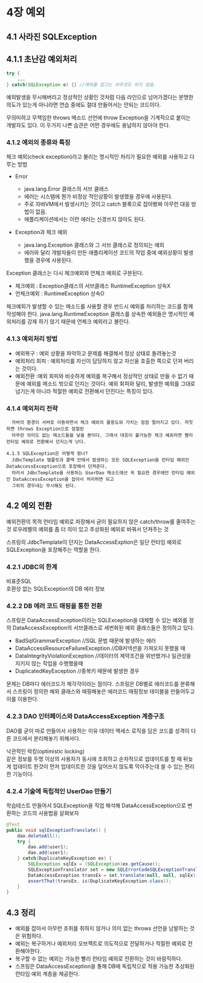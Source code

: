 # 4장 예외
## 4.1 사라진 SQLException
## 4.1.1 초난감 예외처리

```java
try {
    ...
} catch(SQLException e) {} //예외를 잡고는 아무것도 하지 않음.
```

예외발생을 무시해버리고 정상적인 상황인 것처럼 다음 라인으로 넘어가겠다는 분명한 의도가 있는게 아니라면
연습 중에도 절대 만들어서는 안되는 코드이다.

무의미하고 무책임한 throws  메소드 선언에 throw Exception을 기계적으로 붙이는 개발자도 있다.
이 두가지 나쁜 습관은 어떤 경우에도 용납하지 않아야 한다.

### 4.1.2 예외의 종류와 특징
체크 예외(check exception)라고 불리는 명시적인 처리가 필요한 예외를 사용하고 다루는 방법

- Error  
    * java.lang.Error 클래스의 서브 클래스
    * 에러는 시스템에 뭔가 비정상 적인상황이 발생했을 경우에 사용된다. 
    * 주로 자바VM에서 발생시키는 것이고 catch 블록으로 잡아봤짜 아무런 대응 방법이 없음. 
    * 애플리케이션에서는 이런 에러는 신경쓰지 않아도 된다.

- Exception과 체크 예외
    * java.lang.Exception 클래스와 그 서브 클래스로 정의되는 예외 
    * 에러와 달리 개발자들이 만든 애플리케이션 코드의 작업 중에 예외상황이 발생했을 경우에 사용된다.

Exception 클래스는 다시 체크예외와 언체크 예외로 구분된다.
        
- 체크예외 : Exception클래스의 서브클래스 RuntimeException 상속X
- 언체크예외 : RuntimeException 상속O

체크예외가 발생할 수 있는 메소드를 사용할 경우 반드시 예외를 처리하는 코드를 함께 작성해야 한다.
java.lang.RuntimeException 클래스를 상속한 예외들은 명시적인 예외처리를 강제 하기 않기 때문에 언체크 예외라고 불린다.

### 4.1.3 예외처리 방법
- 예외복구 : 예외 상황을 파악하고 문제를 해결해서 정상 상태로 돌려놓는것
- 예외처리 회피 : 예외처리를 자신이 담당하지 않고 자신을 호출한 쪽으로 던져 버리는 것이다.
- 예외전환 :예외 회피와 비슷하게 예외를 복구해서 정상적인 상태로 만들 수 없기 때문에 예외를 메소드 밖으로 던지는 것이다.
예외 회피와 달리, 발생한 예외를 그대로 넘기는게 아니라 적절한 예외로 전환해서 던진다는 특징이 있다.

### 4.1.4 예외처리 전략
      자바의 환경이 서버로 이동하면서 체크 예외의 활용도와 가치는 점점 떨어지고 있다. 자칫하면 throws Exception으로 점철된
      아무런 의미도 없는 메소드들을 낳을 뿐이다. 그래서 대응이 불가능한 체크 예외라면 빨리 런타임 예외로 전환해서 던지는게 낫다.

    4.1.5 SQLException은 어떻게 됬나?
      JdbcTemplate 템플릿과 콜백 안에서 발생하는 모든 SQLException을 런타임 예외인 DataAccessException으로 포장해서 던져준다.
      따라서 JdbcTemplate을 사용하는 UserDao 메소드에선 꼭 필요한 경우에만 런타임 예외인 DataAccessException을 잡아서 처리하면 되고
      그외의 경우네는 무시해도 된다.

## 4.2 예외 전환
예외전환의 목적
런타임 예외로 파장해서 굳이 필요하지 않은 catch/throw를 줄여주는 것
로우레벨의 예외를 좀 더 의미 있고 추상화된 예외로 바꿔서 던져주는 것

스프링의 JdbcTemplate이 던지는 DataAccessExption은 일단 런타임 예외로 SQLException을 포장해주는 역할을 한다.

### 4.2.1 JDBC의 한계
비표준SQL  
호환성 없는 SQLException의 DB 에러 정보

### 4.2.2 DB 에러 코드 매핑을 통한 전환
스프링은 DataAccessException이라는 SQLException을 대체할 수 있는 예외를 정의
DataAccessException의 서브클래스로 세번화된 예외 클래스들은 정의하고 있다.

- BadSqlGrammarException  //SQL 문법 때문에 발생하는 에러
- DataAccessResourceFailureException //DB커넥션을 가져오지 못했을 때
- DataIntegrityViolationException //데이터의 제약조건을 위반했거나 일관성을 지키지 않는 작업을 수행했을때
- DuplicatedKeyException //중복키 때문에 발생한 경우

문제는 DB마다 에러코드가 제각각이라는 점이다.
스프링은 DB별로 에러코드를 분류해서 스프링이 정의한 예외 클래스와 매핑해놓은 에러코드 매핑정보 테이블을 만들어두고 이를 이용한다.

### 4.2.3 DAO 인터페이스와 DataAccessException 계층구조
DAO를 굳이 따로 만들어서 사용하는 이유
데이터 액세스 로직을 담은 코드를 성격이 다른 코드에서 분리해놓기 위해서다.
      
낙관적인 락킹(optimistic locking)  
같은 정보를 두명 이상의 사용자가 동시에 조회하고 순차적으로 업데이트를 할 때
뒤늦게 업데이트 한것이 먼저 업데이트한 것을 덮어쓰지 않도록 막아주는데 쓸 수 있는 편리한 기능이다.

### 4.2.4 기술에 독립적인 UserDao 만들기
학습테스트 만들어서 SQLException을 직업 해석해 DataAccessException으로 변환하는 코드의 사용법을 살펴보자

```java
@Test
public void sqlExceptionTranslate() {
    dao.deleteAll();
    try {
        dao.add(user1);
        dao.add(user1);
    } catch(DuplicateKeyException ex) {
        SQLException sqlEx = (SQLException)ex.getCause();
        SQLExceptionTranslator set = new SQLErrorCodeSQLExceptionTranslator(this.dataSource);			
        DataAccessException transEx = set.translate(null, null, sqlEx);
        assertThat(transEx, is(DuplicateKeyException.class));
    }
}
```
## 4.3 정리
- 예외를 잡아서 아무런 조취를 취하지 않거나 의미 없는 throws 선언을 남발하는 것은 위험하다.
- 예외는 복구하거나 예외처리 오브젝트로 의도적으로 전달하거나 적절한 예외로 전환해야한다. 
- 복구할 수 없는 예외는 가능한 빨리 런타임 예외로 전환하는 것이 바람직하다.
- 스프링은 DataAccessException을 통해 DB에 독립적으로 적용 가능한 추상화된 런타임 예외 계층을 제공한다.
